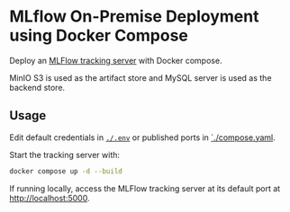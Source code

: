 # MLflow On-Premise Deployment using Docker Compose

Deploy an [MLFlow tracking server](https://mlflow.org/docs/latest/tracking/tutorials/remote-server.html) with Docker compose.

MinIO S3 is used as the artifact store and MySQL server is used as the backend store.

## Usage

Edit default credentials in [`./.env`](./.env) or published ports in [`./compose.yaml](./compose.yaml).

Start the tracking server with:

```bash
docker compose up -d --build
```

If running locally, access the MLFlow tracking server at its default port at [http://localhost:5000](http://localhost:5000).
